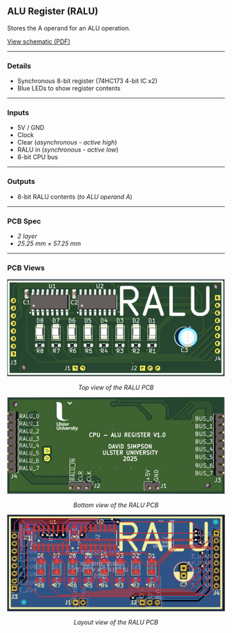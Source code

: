 ## ALU Register (RALU)

Stores the A operand for an ALU operation.

[View schematic (PDF)](RALU_schematic.pdf)

---

### Details

- Synchronous 8-bit register (74HC173 4-bit IC x2)
- Blue LEDs to show register contents

---

### Inputs

- 5V / GND
- Clock
- Clear (*asynchronous - active high*)
- RALU in (*synchronous - active low*)
- 8-bit CPU bus

---

### Outputs

- 8-bit RALU contents (*to ALU operand A*)

---

### PCB Spec

- *2 layer*
- *25.25 mm × 57.25 mm*

---

### PCB Views

<p align="center">
  <img src="../../images/ralu_pcb_top.PNG" alt="RALU pcb top" width="600"/>
</p>
<p align="center"><em>Top view of the RALU PCB</em></p>

<p align="center">
  <img src="../../images/ralu_pcb_bottom.PNG" alt="RALU pcb bottom" width="600"/>
</p>
<p align="center"><em>Bottom view of the RALU PCB</em></p>

<p align="center">
  <img src="../../images/ralu_pcb_design.PNG" alt="RALU pcb design" width="600"/>
</p>
<p align="center"><em>Layout view of the RALU PCB</em></p>


